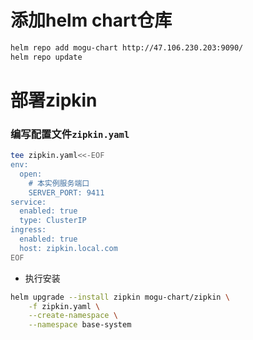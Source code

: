 # 添加helm chart仓库

```bash
helm repo add mogu-chart http://47.106.230.203:9090/
helm repo update
```
# 部署zipkin
### 编写配置文件`zipkin.yaml`
```bash
tee zipkin.yaml<<-EOF
env:
  open:
    # 本实例服务端口
    SERVER_PORT: 9411
service:
  enabled: true
  type: ClusterIP
ingress:
  enabled: true
  host: zipkin.local.com
EOF
```
- 执行安装
```bash
helm upgrade --install zipkin mogu-chart/zipkin \
    -f zipkin.yaml \
    --create-namespace \
    --namespace base-system
```
